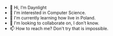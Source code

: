 - 👋 Hi, I’m Daynlight
- 👀 I'm interested in Computer Science.
- 🌱 I'm currently learning how live in Poland.
- 💞️ I'm looking to collaborate on, I don't know.
- 📫 How to reach me? Don't try that is impossible.

<!---
DanielS000/DanielS000 is a ✨ special ✨ repository because its `README.md` (this file) appears on your GitHub profile.
You can click the Preview link to take a look at your changes.
--->
